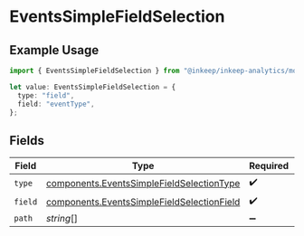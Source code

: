 # EventsSimpleFieldSelection

## Example Usage

```typescript
import { EventsSimpleFieldSelection } from "@inkeep/inkeep-analytics/models/components";

let value: EventsSimpleFieldSelection = {
  type: "field",
  field: "eventType",
};
```

## Fields

| Field                                                                                                    | Type                                                                                                     | Required                                                                                                 | Description                                                                                              |
| -------------------------------------------------------------------------------------------------------- | -------------------------------------------------------------------------------------------------------- | -------------------------------------------------------------------------------------------------------- | -------------------------------------------------------------------------------------------------------- |
| `type`                                                                                                   | [components.EventsSimpleFieldSelectionType](../../models/components/eventssimplefieldselectiontype.md)   | :heavy_check_mark:                                                                                       | N/A                                                                                                      |
| `field`                                                                                                  | [components.EventsSimpleFieldSelectionField](../../models/components/eventssimplefieldselectionfield.md) | :heavy_check_mark:                                                                                       | N/A                                                                                                      |
| `path`                                                                                                   | *string*[]                                                                                               | :heavy_minus_sign:                                                                                       | N/A                                                                                                      |
